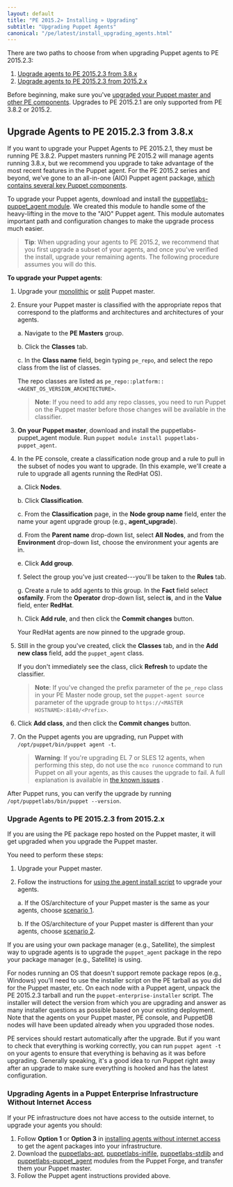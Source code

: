 ```yaml
---
layout: default
title: "PE 2015.2» Installing » Upgrading"
subtitle: "Upgrading Puppet Agents"
canonical: "/pe/latest/install_upgrading_agents.html"
---
```



There are two paths to choose from when upgrading Puppet agents to PE 2015.2.3:

1. [Upgrade agents to PE 2015.2.3 from 3.8.x](#upgrade-agents-to-pe-201523-from-38x)
2. [Upgrade agents to PE 2015.2.3 from 2015.2.x](#upgrade-agents-to-pe201523-from-20152x)

Before beginning, make sure you've [upgraded your Puppet master and other PE components](./install_upgrading.html). Upgrades to PE 2015.2.1 are only supported from PE 3.8.2 or 2015.2.

## Upgrade Agents to PE 2015.2.3 from 3.8.x

If you want to upgrade your Puppet Agents to PE 2015.2.1, they must be running PE 3.8.2. Puppet masters running PE 2015.2 will manage agents running 3.8.x, but we recommend you upgrade to take advantage of the most recent features in the Puppet agent. For the PE 2015.2 series and beyond, we’ve gone to an all-in-one (AIO) Puppet agent package, [which contains several key Puppet components](./install_what_and_where.html#what).

To upgrade your Puppet agents, download and install the [puppetlabs-puppet_agent module](https://forge.puppetlabs.com/puppetlabs/puppet_agent). We created this module to handle some of the heavy-lifting in the move to the "AIO" Puppet agent. This module automates important path and configuration changes to make the upgrade process much easier.

> **Tip**: When upgrading your agents to PE 2015.2, we recommend that you first upgrade a subset of your agents, and once you've verified the install, upgrade your remaining agents. The following procedure assumes you will do this.

**To upgrade your Puppet agents**:

1. Upgrade your [monolithic](link) or [split](link) Puppet master.
2. Ensure your Puppet master is classified with the appropriate repos that correspond to the platforms and architectures and architectures of your agents.

   a. Navigate to the **PE Masters** group.

   b. Click the **Classes** tab.

   c. In the **Class name** field, begin typing `pe_repo`, and select the repo class from the list of classes.

   The repo classes are listed as `pe_repo::platform::<AGENT_OS_VERSION_ARCHITECTURE>`.

   >**Note**: If you need to add any repo classes, you need to run Puppet on the Puppet master before those changes will be available in the classifier.

3. **On your Puppet master**, download and install the puppetlabs-puppet\_agent module. Run `puppet module install puppetlabs-puppet_agent`.
4. In the PE console, create a classification node group and a rule to pull in the subset of nodes you want to upgrade. (In this example, we'll create a rule to upgrade all agents running the RedHat OS).

   a. Click **Nodes**.

   b. Click **Classification**.

   c. From the **Classification** page, in the **Node group name** field, enter the name your agent upgrade group (e.g., **agent_upgrade**).

   d. From the **Parent name** drop-down list, select **All Nodes**, and from the **Environment** drop-down list, choose the environment your agents are in.

   e. Click **Add group**.

   f. Select the group you've just created---you'll be taken to the **Rules** tab.

   g. Create a rule to add agents to this group. In the **Fact** field select **osfamily**. From the **Operator** drop-down list, select **is**, and in the **Value** field, enter **RedHat**.

   h. Click **Add rule**, and then click the **Commit changes** button.

   Your RedHat agents are now pinned to the upgrade group.

5. Still in the group you've created, click the **Classes** tab, and in the **Add new class** field, add the `puppet_agent` class.

   If you don't immediately see the class, click **Refresh** to update the classifier.

   > **Note**: If you've changed the prefix parameter of the `pe_repo` class in your PE Master node group, set the `puppet-agent source` parameter of the upgrade group to `https://<MASTER HOSTNAME>:8140/<Prefix>`.

6. Click **Add class**, and then click the **Commit changes** button.

7. On the Puppet agents you are upgrading, run Puppet with `/opt/puppet/bin/puppet agent -t`.

   >**Warning**: If you're upgrading EL 7 or SLES 12 agents, when performing this step, do not use the `mco runonce` command to run Puppet on all your agents, as this causes the upgrade to fail. A full explanation is available in [the known issues](./release_notes_known_issues_install.html#when-upgrading-el-7-or-sles-12-agents-do-not-use-the-mco-runonce-command) .

After Puppet runs, you can verify the upgrade by running `/opt/puppetlabs/bin/puppet --version`.

### Upgrade Agents to PE 2015.2.3 from 2015.2.x

If you are using the PE package repo hosted on the Puppet master, it will get upgraded when you upgrade the Puppet master.

You need to perform these steps:

1. Upgrade your Puppet master.
2. Follow the instructions for [using the agent install script](./install_agents.html#installing-agents-using-pe-package-management) to upgrade your agents.

   a. If the OS/architecture of your Puppet master is the same as your agents, choose [scenario 1](./install_agents.html#scenario-1-the-osarchitecture-of-the-puppet-master-and-the-agent-node-are-the-same).

   b. If the OS/architecture of your Puppet master is different than your agents, choose [scenario 2](./install_agents.html#scenario-2-the-osarchitecture-of-the-puppet-master-and-the-agent-node-are-different).

If you are using your own package manager (e.g., Satellite), the simplest way to upgrade agents is to upgrade the `puppet_agent` package in the repo your package manager (e.g., Satellite) is using.

For nodes running an OS that doesn't support remote package repos (e.g., Windows) you'll need to use the installer script on the PE tarball as you did for the Puppet master, etc. On each node with a Puppet agent, unpack the PE 2015.2.3 tarball and run the `puppet-enterprise-installer` script. The installer will detect the version from which you are upgrading and answer as many installer questions as possible based on your existing deployment. Note that the agents on your Puppet master, PE console, and PuppetDB nodes will have been updated already when you upgraded those nodes.

PE services should restart automatically after the upgrade. But if you want to check that everything is working correctly, you can run `puppet agent -t` on your agents to ensure that everything is behaving as it was before upgrading. Generally speaking, it's a good idea to run Puppet right away after an upgrade to make sure everything is hooked and has the latest configuration.

### Upgrading Agents in a Puppet Enterprise Infrastructure Without Internet Access

[apt]: https://forge.puppetlabs.com/puppetlabs/apt
[inifile]: https://forge.puppetlabs.com/puppetlabs/inifile
[stdlib]: https://forge.puppetlabs.com/puppetlabs/stdlib
[puppet_agent]: https://forge.puppetlabs.com/puppetlabs/puppet_agent

If your PE infrastructure does not have access to the outside internet, to upgrade your agents you should:

1. Follow **Option 1** or **Option 3** in [installing agents without internet access](./install_agents.html#installing-agents-in-a-puppet-enterprise-infrastructure-without-internet-access) to get the agent packages into your infrastructure.
2. Download the [puppetlabs-apt][apt], [puppetlabs-inifile][inifile], [puppetlabs-stdlib][stdlib] and [puppetlabs-puppet_agent][puppet_agent] modules from the Puppet Forge, and transfer them your Puppet master.
3. Follow the Puppet agent instructions provided above.












